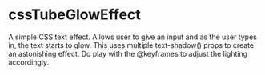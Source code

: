 # cssTubeGlowEffect
A simple CSS text effect. Allows user to give an input and as the user types in, the text starts to glow. This uses multiple text-shadow() props to create an astonishing effect. Do play with the @keyframes to adjust the lighting accordingly.
